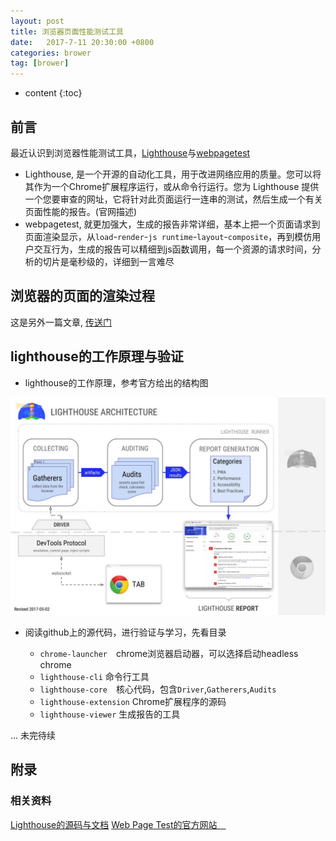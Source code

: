 ```yaml
---
layout: post
title: 浏览器页面性能测试工具
date:   2017-7-11 20:30:00 +0800
categories: brower 
tag: [brower]
---
```


* content
{:toc}
 
## 前言

最近认识到浏览器性能测试工具，[Lighthouse][1]与[webpagetest][2]

- Lighthouse, 是一个开源的自动化工具，用于改进网络应用的质量。您可以将其作为一个Chrome扩展程序运行，或从命令行运行。您为 Lighthouse 提供一个您要审查的网址，它将针对此页面运行一连串的测试，然后生成一个有关页面性能的报告。(官网描述)
- webpagetest, 就更加强大，生成的报告非常详细，基本上把一个页面请求到页面渲染显示，从`load`-`render`-`js runtime`-`layout`-`composite`，再到模仿用户交互行为，生成的报告可以精细到js函数调用，每一个资源的请求时间，分析的切片是毫秒级的，详细到一言难尽

## 浏览器的页面的渲染过程

这是另外一篇文章, [传送门][3]

## lighthouse的工作原理与验证

- lighthouse的工作原理，参考官方给出的结构图

![Lighthouse Architecture](https://raw.githubusercontent.com/GoogleChrome/lighthouse/master/assets/architecture.jpg)

- 阅读github上的源代码，进行验证与学习，先看目录

    + `chrome-launcher`　chrome浏览器启动器，可以选择启动headless chrome
    + `lighthouse-cli` 命令行工具
    + `lighthouse-core`　核心代码，包含`Driver`,`Gatherers`,`Audits`
    + `lighthouse-extension` Chrome扩展程序的源码
    + `lighthouse-viewer`  生成报告的工具


... 未完待续

## 附录

### 相关资料

[Lighthouse的源码与文档][1]
[Web Page Test的官方网站　][2]

[1]:https://github.com/GoogleChrome/lighthouse/blob/master/docs/architecture.md

[2]:https://www.webpagetest.org/

[3]:http://lightfish.cn/2017/07/17/brower-work/
